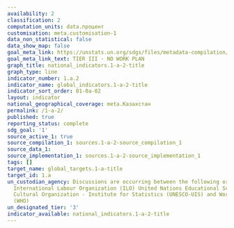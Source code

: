 ```yaml
---
availability: 2
classification: 2
computation_units: data.процент
customisation: meta.customisation-1
data_non_statistical: false
data_show_map: false
goal_meta_link: https://unstats.un.org/sdgs/files/metadata-compilation/Metadata-Goal-1.pdf
goal_meta_link_text: TIER III - NO WORK PLAN
graph_title: national_indicators.1-a-2-title
graph_type: line
indicator_number: 1.a.2
indicator_name: global_indicators.1-a-2-title
indicator_sort_order: 01-0a-02
layout: indicator
national_geographical_coverage: meta.Казахстан
permalink: /1-a-2/
published: true
reporting_status: complete
sdg_goal: '1'
source_active_1: true
source_compilation_1: sources.1-a-2-source_compilation_1
source_data_1:
source_implementation_1: sources.1-a-2-source_implementation_1
tags: []
target_name: global_targets.1-a-title
target_id: 1.a
un_custodian_agency: Discussions are occurring between the following organisations
  International Labour Organization (ILO) United Nations Educational Scientific and
  Cultural Organization - Institute for Statistics (UNESCO-UIS) and World Health Organization
  (WHO)
un_designated_tier: '3'
indicator_available: national_indicators.1-a-2-title
---
```

